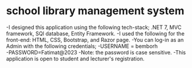 # school library management system
-I designed this application using the following tech-stack; .NET 7, MVC framework, SQl database, Entity Framework.
-I used the following for the front-end: HTML, CSS, Bootstrap, and Razor page.
-You can log-in as an Admin with the following credentials; 
        -USERNAME = bemborh  
        -PASSWORD=Fatimat@2023
-Note: the password is case sensitive.
-This application is open to student and lecturer's registration.
